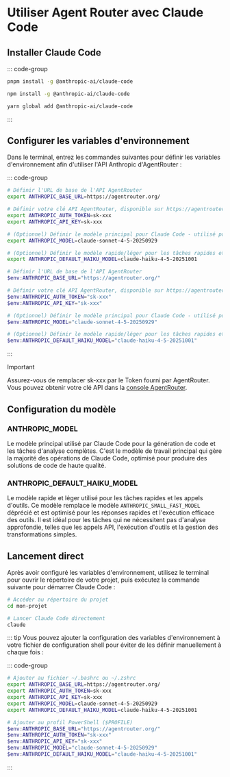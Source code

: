 # Utiliser Agent Router avec Claude Code

## Installer Claude Code

::: code-group

```bash [pnpm]
pnpm install -g @anthropic-ai/claude-code
```

```bash [npm]
npm install -g @anthropic-ai/claude-code
```

```bash [yarn]
yarn global add @anthropic-ai/claude-code
```

:::
## Configurer les variables d'environnement

Dans le terminal, entrez les commandes suivantes pour définir les variables d'environnement afin d'utiliser l'API Anthropic d'AgentRouter :

::: code-group

```bash [Linux/macOS]
# Définir l'URL de base de l'API AgentRouter
export ANTHROPIC_BASE_URL=https://agentrouter.org/

# Définir votre clé API AgentRouter, disponible sur https://agentrouter.org/console/token
export ANTHROPIC_AUTH_TOKEN=sk-xxx
export ANTHROPIC_API_KEY=sk-xxx

# (Optionnel) Définir le modèle principal pour Claude Code - utilisé pour la génération de code et l'analyse
export ANTHROPIC_MODEL=claude-sonnet-4-5-20250929

# (Optionnel) Définir le modèle rapide/léger pour les tâches rapides et les appels d'outils - remplace le modèle ANTHROPIC_SMALL_FAST_MODEL déprécié
export ANTHROPIC_DEFAULT_HAIKU_MODEL=claude-haiku-4-5-20251001
```

```powershell [Windows PowerShell]
# Définir l'URL de base de l'API AgentRouter
$env:ANTHROPIC_BASE_URL="https://agentrouter.org/"

# Définir votre clé API AgentRouter, disponible sur https://agentrouter.org/console/token
$env:ANTHROPIC_AUTH_TOKEN="sk-xxx"
$env:ANTHROPIC_API_KEY="sk-xxx"

# (Optionnel) Définir le modèle principal pour Claude Code - utilisé pour la génération de code et l'analyse
$env:ANTHROPIC_MODEL="claude-sonnet-4-5-20250929"

# (Optionnel) Définir le modèle rapide/léger pour les tâches rapides et les appels d'outils - remplace le modèle ANTHROPIC_SMALL_FAST_MODEL déprécié
$env:ANTHROPIC_DEFAULT_HAIKU_MODEL="claude-haiku-4-5-20251001"
```

:::

> [!IMPORTANT]
> Assurez-vous de remplacer sk-xxx par le Token fourni par AgentRouter. Vous pouvez obtenir votre clé API dans la [console AgentRouter](https://agentrouter.org/console/token).

## Configuration du modèle

### ANTHROPIC_MODEL
Le modèle principal utilisé par Claude Code pour la génération de code et les tâches d'analyse complètes. C'est le modèle de travail principal qui gère la majorité des opérations de Claude Code, optimisé pour produire des solutions de code de haute qualité.

### ANTHROPIC_DEFAULT_HAIKU_MODEL
Le modèle rapide et léger utilisé pour les tâches rapides et les appels d'outils. Ce modèle remplace le modèle `ANTHROPIC_SMALL_FAST_MODEL` déprécié et est optimisé pour les réponses rapides et l'exécution efficace des outils. Il est idéal pour les tâches qui ne nécessitent pas d'analyse approfondie, telles que les appels API, l'exécution d'outils et la gestion des transformations simples.

## Lancement direct

Après avoir configuré les variables d'environnement, utilisez le terminal pour ouvrir le répertoire de votre projet, puis exécutez la commande suivante pour démarrer Claude Code :

```bash
# Accéder au répertoire du projet
cd mon-projet

# Lancer Claude Code directement
claude
```
::: tip
Vous pouvez ajouter la configuration des variables d'environnement à votre fichier de configuration shell pour éviter de les définir manuellement à chaque fois :

::: code-group

```bash [Linux/macOS]
# Ajouter au fichier ~/.bashrc ou ~/.zshrc
export ANTHROPIC_BASE_URL=https://agentrouter.org/
export ANTHROPIC_AUTH_TOKEN=sk-xxx
export ANTHROPIC_API_KEY=sk-xxx
export ANTHROPIC_MODEL=claude-sonnet-4-5-20250929
export ANTHROPIC_DEFAULT_HAIKU_MODEL=claude-haiku-4-5-20251001
```

```powershell [Windows PowerShell]
# Ajouter au profil PowerShell ($PROFILE)
$env:ANTHROPIC_BASE_URL="https://agentrouter.org/"
$env:ANTHROPIC_AUTH_TOKEN="sk-xxx"
$env:ANTHROPIC_API_KEY="sk-xxx"
$env:ANTHROPIC_MODEL="claude-sonnet-4-5-20250929"
$env:ANTHROPIC_DEFAULT_HAIKU_MODEL="claude-haiku-4-5-20251001"
```

:::

